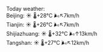 Today weather:  
Beijing: ☀️   🌡️+28°C 🌬️↖7km/h  
Tianjin: ☀️   🌡️+26°C 🌬️↖7km/h  
Shijiazhuang: ☀️   🌡️+32°C 🌬️↑13km/h  
Tangshan: ☀️   🌡️+27°C 🌬️↖12km/h  
